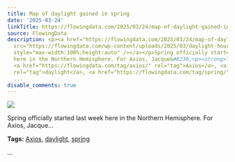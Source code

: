 ```yaml
---
title: Map of daylight gained in spring
date: '2025-03-24'
linkTitle: https://flowingdata.com/2025/03/24/map-of-daylight-gained-in-spring/
source: FlowingData
description: <p><a href="https://flowingdata.com/2025/03/24/map-of-daylight-gained-in-spring/"><img
  src="https://flowingdata.com/wp-content/uploads/2025/03/daylight-hours-gained-750x536.png"
  style="max-width:100%;height:auto" /></a></p>Spring officially started last week
  here in the Northern Hemisphere. For Axios, Jacque&#8230;<p><strong>Tags:</strong>
  <a href="https://flowingdata.com/tag/axios/" rel="tag">Axios</a>, <a href="https://flowingdata.com/tag/daylight/"
  rel="tag">daylight</a>, <a href="https://flowingdata.com/tag/spring/" rel="tag">spring</a></p>
  ...
disable_comments: true
---
```

<p><a href="https://flowingdata.com/2025/03/24/map-of-daylight-gained-in-spring/"><img src="https://flowingdata.com/wp-content/uploads/2025/03/daylight-hours-gained-750x536.png" style="max-width:100%;height:auto" /></a></p>Spring officially started last week here in the Northern Hemisphere. For Axios, Jacque&#8230;<p><strong>Tags:</strong> <a href="https://flowingdata.com/tag/axios/" rel="tag">Axios</a>, <a href="https://flowingdata.com/tag/daylight/" rel="tag">daylight</a>, <a href="https://flowingdata.com/tag/spring/" rel="tag">spring</a></p> ...